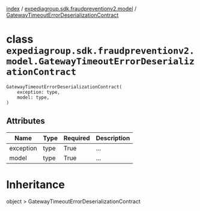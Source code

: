 [index](index.md) /
[expediagroup.sdk.fraudpreventionv2.model](expediagroup.sdk.fraudpreventionv2.model.md)
/
[GatewayTimeoutErrorDeserializationContract](GatewayTimeoutErrorDeserializationContract.md)

# class `expediagroup.sdk.fraudpreventionv2.model.GatewayTimeoutErrorDeserializationContract`

```
GatewayTimeoutErrorDeserializationContract(
    exception: type,
    model: type,
)
```

## Attributes

| Name      | Type | Required | Description |
| --------- | ---- | -------- | ----------- |
| exception | type | True     | …           |
| model     | type | True     | …           |

# Inheritance

object > GatewayTimeoutErrorDeserializationContract
